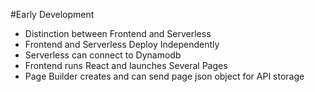 #Early Development
* Distinction between Frontend and Serverless
* Frontend and Serverless Deploy Independently
* Serverless can connect to Dynamodb
* Frontend runs React and launches Several Pages
* Page Builder creates and can send page json object for API storage
